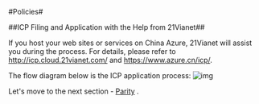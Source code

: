 #Policies#

##ICP Filing and Application with the Help from 21Vianet##

If you host your web sites or services on China Azure, 21Vianet will assist you during the process. For details, please refer to http://icp.cloud.21vianet.com/ and https://www.azure.cn/icp/.

The flow diagram below is the ICP application process:
![img](https://mncplaybook.azurewebsites.net/Content/Images/onboarding_explore_policies.png)

Let's move to the next section - [Parity](https://github.com/Azure/AzureGlobalConnectionCenter/blob/master/PlayBook/Onboarding/Guidance/Parity.md) .
